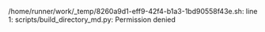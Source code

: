 /home/runner/work/_temp/8260a9d1-eff9-42f4-b1a3-1bd90558f43e.sh: line 1: scripts/build_directory_md.py: Permission denied
